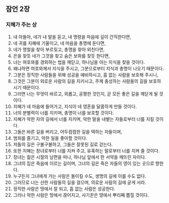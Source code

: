## 잠언 2장

### 지혜가 주는 상
1. 내 아들아, 네가 내 말을 듣고, 내 명령을 마음에 깊이 간직한다면,
2. 네 귀를 지혜에 기울이고, 네 마음을 총명에 둔다면,
3. 네가 명철을 찾아 부르짖고, 총명을 찾아 외친다면,
4. 은을 찾듯 네가 그것을 찾고 숨은 보화를 찾듯 한다면,
5. 너는 여호와를 경외하는 법을 깨닫고, 하나님을 아는 지식을 찾을 것이다.
6. 왜냐하면 여호와께서 지식을 주시고, 그분으로부터 지식과 총명이 나오기 때문이다.
7. 그분은 정직한 사람들을 위해 성공을 예비하시고, 흠 없는 사람을 보호해 주시니,
8. 그것은 그분이 외로운 사람의 길을 지키시고, 주께 충성하는 사람들의 길을 보호하시기 때문이다.
9. 그러면 너는 무엇이 바르고, 외롭고, 공평한 것인지, 곧 모든 좋은 길을 깨닫게 될 것이다.
10. 지혜가 네 마음에 들어가고, 지식이 네 영혼을 달콤하게 만들 것이다.
11. 너의 분별력이 너를 지키며, 총명이 너를 보호할 것이다.
12. 지혜가 악한 자의 길에서 너를 지키며, 악한 말을 내뱉는 자들로부터 너를 지킬 것이다.
13. 그들은 바른 길을 버리고, 어두컴컴한 길을 택하는 자들이며,
14. 범죄를 즐기고, 악한 일을 좋아할 것이다.
15. 저들의 길은 구불구불하고, 그들은 잘못된 길로 걷는다.
16. 또한 지혜는 창녀로부터 너를 지켜 주고, 유혹하는 말로부터 너를 지켜 줄 것이다.
17. 창녀는 젊은 시절의 남편을 떠나, 하나님 앞에서 한 서약을 깨뜨린 자이다.
18. 그녀의 집은 죽음에 이르는 길이며, 그녀의 길은 죽은 자들의 영이 있는 곳으로 향한다.
19. 누구든지 그녀에게 가는 사람은 돌이킬 수도, 생명의 길에 이를 수도 없다.
20. 그러므로 너는 선한 사람들의 길을 걸으며, 의로운 사람의 길에 굳게 서라.
21. 정직한 사람은 땅에서 잘 되고, 흠 없는 사람은 성공한다.
22. 그러나 악한 사람은 땅에서 끊어지고, 사기꾼은 땅에서 뿌리째 뽑힐 것이다.